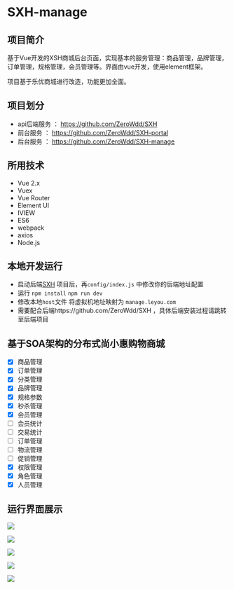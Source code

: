 # SXH-manage

## 项目简介 

基于Vue开发的XSH商城后台页面，实现基本的服务管理：商品管理，品牌管理，订单管理，规格管理，会员管理等。界面由vue开发，使用element框架。

项目基于乐优商城进行改造，功能更加全面。

## 项目划分

* api后端服务 ：  https://github.com/ZeroWdd/SXH 
* 前台服务 ：  https://github.com/ZeroWdd/SXH-portal 
* 后台服务 ：  https://github.com/ZeroWdd/SXH-manage

## 所用技术

* Vue 2.x
* Vuex
* Vue Router
* Element UI
* IVIEW
* ES6
* webpack
* axios
* Node.js

## 本地开发运行

* 启动后端[SXH](https://github.com/ZeroWdd/leyou) 项目后，再`config/index.js` 中修改你的后端地址配置
* 运行 `npm install` `npm run dev`
* 修改本地`host`文件 将虚拟机地址映射为 `manage.leyou.com`
* 需要配合后端https://github.com/ZeroWdd/SXH ，具体后端安装过程请跳转至后端项目

## 基于SOA架构的分布式尚小惠购物商城

* [x] 商品管理
* [x] 订单管理
* [x] 分类管理
* [x] 品牌管理
* [x] 规格参数
* [x] 秒杀管理
* [x] 会员管理
* [ ] 会员统计
* [ ] 交易统计
* [ ] 订单管理
* [ ] 物流管理
* [ ] 促销管理
* [x] 权限管理
* [x] 角色管理
* [x] 人员管理

## 运行界面展示

![](https://github-image-save.oss-cn-beijing.aliyuncs.com/SXH/Snipaste_2019-12-20_17-16-08.jpg)

![](https://github-image-save.oss-cn-beijing.aliyuncs.com/SXH/Snipaste_2019-12-20_17-16-28.jpg)

![](https://github-image-save.oss-cn-beijing.aliyuncs.com/SXH/Snipaste_2019-12-20_17-16-58.jpg)

![](https://github-image-save.oss-cn-beijing.aliyuncs.com/SXH/Snipaste_2019-12-20_17-17-12.jpg)

![](https://github-image-save.oss-cn-beijing.aliyuncs.com/SXH/Snipaste_2019-12-20_17-18-04.jpg)

